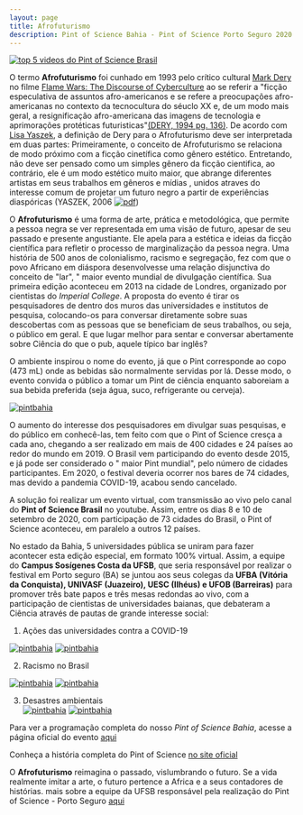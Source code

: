 ```yaml
---
layout: page
title: Afrofuturismo
description: Pint of Science Bahia - Pint of Science Porto Seguro 2020 coordenador professor doutor Francisco de Assis Nascimento Junior
---
```


[![top 5 videos do Pint of Science Brasil][milestone]][link_canal_pint]


O termo **Afrofuturismo** foi cunhado em 1993 pelo crítico cultural [Mark Dery](https://en.wikipedia.org/wiki/Mark_Dery) no filme [Flame Wars: The Discourse of Cyberculture](https://www.wired.com/1995/01/flame-wars/) ao se referir a "ficção especulativa de assuntos afro-americanos e se refere a preocupações afro-americanas no contexto da tecnocultura do séuclo XX e, de um modo mais geral, a resignificação afro-americana das imagens de tecnologia e aprimorações protéticas futuristicas"[(DERY, 1994 pg. 136)](https://www.jstor.org/stable/20719430?seq=1). De acordo com [Lisa Yaszek](https://www.iac.gatech.edu/people/faculty/yaszek), a definição de Dery para o Afrofuturismo deve ser interpretada em duas partes:
Primeiramente, o conceito de Afrofuturismo se relaciona de modo próximo com a ficção cinetífica como gênero estético. Entretando, não deve ser pensado como um simples gênero da ficção cientifica, ao contrário, ele é um modo estético muito maior, que abrange diferentes artistas em seus trabalhos em gêneros e mídias , unidos atraves do interesse comum de projetar um futuro negro a partir de experiências diaspóricas (YASZEK, 2006 [![pdf](icons16/pdf-icon.png)](https://itxesco.github.io/assets/afrofuturismo/Afrofuturism_science_fiction_and_the_his.pdf))

O **Afrofuturismo** é uma forma de arte, prática e metodológica, que permite a pessoa negra se ver representada em uma visão de futuro, apesar de seu passado e presente angustiante. Ele apela para a estética e ideias da ficção científica para refletir o processo de marginalização da pessoa negra.
Uma história de 500 anos de colonialismo, racismo e segregação, fez com que o povo Africano em diáspora desenvolvesse uma relação disjunctiva do conceito de "lar", "
 maior evento mundial de divulgação científica. Sua primeira edição aconteceu em 2013 na cidade de Londres, organizado por cientistas do _Imperial College_. A proposta do evento é tirar os pesquisadores de dentro dos muros das universidades e institutos de pesquisa, colocando-os para conversar diretamente sobre suas descobertas com as pessoas que se beneficiam de seus trabalhos, ou seja, o público em geral. E que lugar melhor para sentar e conversar abertamente sobre Ciência do que o pub, aquele típico bar inglês?  

O ambiente inspirou o nome do evento, já que o Pint corresponde ao copo  (473 mL) onde as bebidas são normalmente servidas por lá. Desse modo, o evento convida o público a tomar um Pint de ciência enquanto saboreiam a sua bebida preferida (seja água, suco, refrigerante ou cerveja).  

[![pintbahia][blade]][link_canal_pint]  

O aumento do interesse dos pesquisadores em divulgar suas pesquisas, e do público em conhecê-las, tem feito com que o Pint of Science cresça a cada ano, chegando a ser realizado em mais de 400 cidades e 24 países ao redor do mundo em 2019. O Brasil vem participando do evento desde 2015, e já pode ser considerado o " maior Pint mundial", pelo número de cidades participantes. Em 2020, o festival deveria ocorrer nos bares de 74 cidades, mas devido a pandemia COVID-19, acabou sendo cancelado.  

A solução foi realizar um evento virtual, com transmissão ao vivo pelo canal do **Pint of Science Brasil** no youtube. Assim,  entre os dias 8 e 10 de setembro de 2020,  com participação de 73 cidades do Brasil, o Pint of Science aconteceu, em paralelo a outros 12 países.

No estado da Bahia, 5 universidades pública se uniram para fazer acontecer esta edição especial, em formato 100% virtual. Assim, a equipe do **Campus Sosígenes Costa da UFSB**, que seria responsável por realizar o festival em Porto seguro (BA) se juntou aos seus colegas da **UFBA (Vitória da Conquista), UNIVASF (Juazeiro), UESC (Ilhéus) e UFOB (Barreiras)** para promover três bate papos e três mesas redondas ao vivo, com a participação de cientistas de universidades baianas, que debateram a Ciência através de pautas de grande interesse social:  

1) Ações das universidades contra a COVID-19

[![pintbahia][blackpanther]][link_canal_pint] [![pintbahia][mesa01]][link_canal_pint]  

2) Racismo no Brasil  

[![pintbahia][pre02]][link_canal_pint] [![pintbahia][mesa02]][link_canal_pint]  

3) Desastres ambientais  
[![pintbahia][pre03]][link_canal_pint] [![pintbahia][mesa03]][link_canal_pint]  

Para ver a programação completa do nosso _Pint of Science Bahia_, acesse a página oficial do evento [aqui](https://pintofscience.com.br/events/porto-seguro)

Conheça a história completa do Pint of Science [no site oficial](https://pintofscience.com.br/historia/)

O **Afrofuturismo** reimagina o passado, vislumbrando o futuro. Se a vida realmente imitar a arte, o futuro pertence a Africa e a seus contadores de histórias.
 mais sobre a equipe da UFSB responsável pela realização do Pint of Science - Porto Seguro [aqui](https://pintofscience.com.br/equipe/Porto%20Seguro)


[milestone]: https://itxesco.github.io/assets/figuras/afro/milestone.jpeg  
[link_canal_pint]: https://www.youtube.com/channel/UCEq25HBY940kEE497ob83Pw "vídeos mais assistidos no Pint of Science Brasil - Bahia em 5 lugar"  
[blade]: https://itxesco.github.io/assets/figuras/pintofscience/pintbahia.jpeg "divulgação do Pint of Science BAHIA"  
[blackpanther]:https://itxesco.github.io/assets/figuras/pintofscience/pint_0809_pre.jpeg "pré-evento do primeiro dia"  
[mesa01]: https://itxesco.github.io/assets/figuras/pintofscience/pint_0809_principal.jpeg "mesa principal - primeiro dia"  
[pre02]: https://itxesco.github.io/assets/figuras/pintofscience/pint_0909_pre.jpeg "pré-evento do segundo dia"  
[mesa02]: https://itxesco.github.io/assets/figuras/pintofscience/pint_0909_principal.jpeg "mesa principal - segundo dia"  
[pre03]: https://itxesco.github.io/assets/figuras/pintofscience/pint_1009_pre.jpeg "pré-evento do terceiro dia"  
[mesa03]: https://itxesco.github.io/assets/figuras/pintofscience/pint_1009_principal.jpeg "mesa principal - terceiro dia"  
